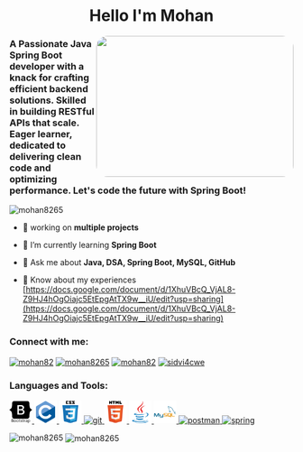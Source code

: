 
<h1 align="center">Hello I'm Mohan</h1>
<img align='right' src="https://media.giphy.com/media/qgQUggAC3Pfv687qPC/giphy.gif" width="350" height="250" style="border-radius: 20px">
</img>
<h3 align="left">A Passionate Java Spring Boot developer with a knack for crafting efficient backend solutions. Skilled in building RESTful APIs that scale. Eager learner, dedicated to delivering clean code and optimizing performance. Let's code the future with Spring Boot!</h3>


<p align="left"> <img src="https://komarev.com/ghpvc/?username=mohan8265&label=Profile%20views&color=0e75b6&style=flat" alt="mohan8265" /> </p>

- 🔭 working on **multiple projects**

- 🌱 I’m currently learning **Spring Boot**

- 💬 Ask me about **Java, DSA, Spring Boot, MySQL, GitHub**

- 📄 Know about my experiences [https://docs.google.com/document/d/1XhuVBcQ_VjAL8-Z9HJ4hOgOiajc5EtEpgAtTX9w__iU/edit?usp=sharing](https://docs.google.com/document/d/1XhuVBcQ_VjAL8-Z9HJ4hOgOiajc5EtEpgAtTX9w__iU/edit?usp=sharing)

<h3 align="left">Connect with me:</h3>
<p align="left">
<a href="https://linkedin.com/in/mohan82" target="blank"><img align="center" src="https://raw.githubusercontent.com/rahuldkjain/github-profile-readme-generator/master/src/images/icons/Social/linked-in-alt.svg" alt="mohan82" height="30" width="40" /></a>
<a href="https://www.hackerrank.com/mohan8265" target="blank"><img align="center" src="https://raw.githubusercontent.com/rahuldkjain/github-profile-readme-generator/master/src/images/icons/Social/hackerrank.svg" alt="mohan8265" height="30" width="40" /></a>
<a href="https://www.leetcode.com/mohan82" target="blank"><img align="center" src="https://raw.githubusercontent.com/rahuldkjain/github-profile-readme-generator/master/src/images/icons/Social/leet-code.svg" alt="mohan82" height="30" width="40" /></a>
<a href="https://auth.geeksforgeeks.org/user/sidvi4cwe" target="blank"><img align="center" src="https://raw.githubusercontent.com/rahuldkjain/github-profile-readme-generator/master/src/images/icons/Social/geeks-for-geeks.svg" alt="sidvi4cwe" height="30" width="40" /></a>
</p>

<h3 align="left">Languages and Tools:</h3>
<p align="left"> <a href="https://getbootstrap.com" target="_blank" rel="noreferrer"> <img src="https://raw.githubusercontent.com/devicons/devicon/master/icons/bootstrap/bootstrap-plain-wordmark.svg" alt="bootstrap" width="40" height="40"/> </a> <a href="https://www.cprogramming.com/" target="_blank" rel="noreferrer"> <img src="https://raw.githubusercontent.com/devicons/devicon/master/icons/c/c-original.svg" alt="c" width="40" height="40"/> </a> <a href="https://www.w3schools.com/css/" target="_blank" rel="noreferrer"> <img src="https://raw.githubusercontent.com/devicons/devicon/master/icons/css3/css3-original-wordmark.svg" alt="css3" width="40" height="40"/> </a> <a href="https://git-scm.com/" target="_blank" rel="noreferrer"> <img src="https://www.vectorlogo.zone/logos/git-scm/git-scm-icon.svg" alt="git" width="40" height="40"/> </a> <a href="https://www.w3.org/html/" target="_blank" rel="noreferrer"> <img src="https://raw.githubusercontent.com/devicons/devicon/master/icons/html5/html5-original-wordmark.svg" alt="html5" width="40" height="40"/> </a> <a href="https://www.java.com" target="_blank" rel="noreferrer"> <img src="https://raw.githubusercontent.com/devicons/devicon/master/icons/java/java-original.svg" alt="java" width="40" height="40"/> </a> <a href="https://www.mysql.com/" target="_blank" rel="noreferrer"> <img src="https://raw.githubusercontent.com/devicons/devicon/master/icons/mysql/mysql-original-wordmark.svg" alt="mysql" width="40" height="40"/> </a> <a href="https://postman.com" target="_blank" rel="noreferrer"> <img src="https://www.vectorlogo.zone/logos/getpostman/getpostman-icon.svg" alt="postman" width="40" height="40"/> </a> <a href="https://spring.io/" target="_blank" rel="noreferrer"> <img src="https://www.vectorlogo.zone/logos/springio/springio-icon.svg" alt="spring" width="40" height="40"/> </a> </p>

<p><img align="left" src="https://github-readme-stats.vercel.app/api/top-langs?username=mohan8265&show_icons=true&locale=en&layout=compact" alt="mohan8265" /></p>

<p>&nbsp;<img align="center" src="https://github-readme-stats.vercel.app/api?username=mohan8265&show_icons=true&locale=en" alt="mohan8265" /></p>

